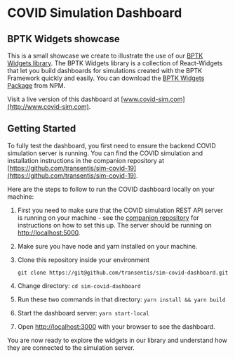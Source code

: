 # COVID Simulation Dashboard
## BPTK Widgets showcase

This is a small showcase we create to illustrate the use of our [BPTK Widgets library](https://bptk.transentis.com). The BPTK Widgets library is a collection of React-Widgets that let you build dashboards for simulations created with the BPTK Framework quickly and easily. You can download the [BPTK Widgets Package](https://www.npmjs.com/package/@transentis/bptk-widgets) from NPM.

Visit a live version of this dashboard at [www.covid-sim.com](http://www.covid-sim.com).

## Getting Started

To fully test the dashboard, you first need to ensure the backend COVID simulation server is running. You can find the COVID simulation and installation instructions in the companion repository at [https://github.com/transentis/sim-covid-19](https://github.com/transentis/sim-covid-19).

Here are the steps to follow to run the COVID dashboard locally on your machine:

1. First you need to make sure that the COVID simulation REST API server is running on your machine - see the [companion repository](https://github.com/transentis/sim-covid-19) for instructions on how to set this up. The server should be running on [http://localhost:5000](localhost:5000).

2. Make sure you have node and yarn installed on your machine.

3. Clone this repository inside your environment

    `git clone https://git@github.com/transentis/sim-covid-dashboard.git`

4. Change directory: `cd sim-covid-dashboard`

5. Run these two commands in that directory: `yarn install && yarn build` 

6. Start the dashboard server: `yarn start-local`

7. Open [http://localhost:3000](http://localhost:3000) with your browser to see the dashboard.

You are now ready to explore the widgets in our library and understand how they are connected to the simulation server.
